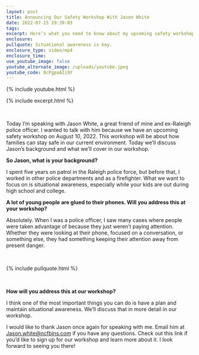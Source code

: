 ```yaml
---
layout: post
title: Announcing Our Safety Workshop With Jason White
date: 2022-07-15 19:39:03
tags:
excerpt: Here’s what you need to know about my upcoming safety workshop.
enclosure:
pullquote: Situational awareness is key.
enclosure_type: video/mp4
enclosure_time:
use_youtube_image: false
youtube_alternate_image: /uploads/youtube.jpeg
youtube_code: 8cPgpaAIi9Y
---
```

{% include youtube.html %}

{% include excerpt.html %}

&nbsp;

Today I’m speaking with Jason White, a great friend of mine and ex-Raleigh police officer. I wanted to talk with him because we have an upcoming safety workshop on August 10, 2022. This workshop will be about how families can stay safe in our current environment. Today we’ll discuss Jason’s background and what we’ll cover in our workshop.&nbsp;

**So Jason, what is your background?**

I spent five years on patrol in the Raleigh police force, but before that, I worked in other police departments and as a firefighter. What we want to focus on is situational awareness, especially while your kids are out during high school and college.&nbsp;

**A lot of young people are glued to their phones. Will you address this at your workshop?**

Absolutely. When I was a police officer, I saw many cases where people were taken advantage of because they just weren’t paying attention. Whether they were looking at their phone, focused on a conversation, or something else, they had something keeping their attention away from present danger.

&nbsp;

{% include pullquote.html %}

&nbsp;

**How will you address this at our workshop?**

I think one of the most important things you can do is have a plan and maintain situational awareness. We’ll discuss that in more detail in our workshop.&nbsp;

I would like to thank Jason once again for speaking with me. Email him at [Jason.white@ncfbins.com](mailto:Jason.white@ncfbins.com) if you have any questions. Check out this link if you’d like to sign up for our workshop and learn more about it. I look forward to seeing you there\!&nbsp;
